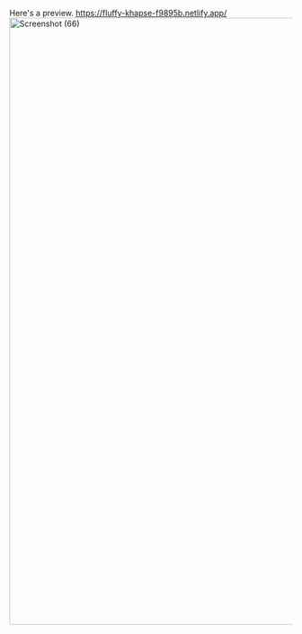 Here's a preview.
https://fluffy-khapse-f9895b.netlify.app/
<img width="1920" height="1080" alt="Screenshot (66)" src="https://github.com/user-attachments/assets/a5929eee-c26f-4e7e-999a-1e1e9a7721ed" />
